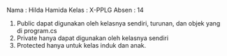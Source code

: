 Nama : Hilda Hamida
Kelas : X-PPLG
Absen : 14

1. Public dapat digunakan oleh kelasnya sendiri, turunan, dan objek yang di program.cs
2. Private hanya dapat digunakan oleh kelasnya sendiri
3. Protected hanya untuk kelas induk dan anak.
